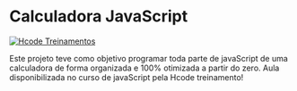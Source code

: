 # Calculadora JavaScript

[![Hcode Treinamentos](https://www.hcode.com.br/res/img/hcode-200x100.png)](https://www.hcode.com.br)

Este projeto teve como objetivo programar toda parte de javaScript de uma calculadora de forma organizada e 100% otimizada a partir do zero.
Aula disponibilizada no curso de javaScript pela Hcode treinamento!

